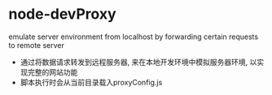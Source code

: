 # node-devProxy
emulate server environment from localhost by forwarding certain requests to remote server

 *	通过将数据请求转发到远程服务器, 来在本地开发环境中模拟服务器环境, 以实现完整的网站功能
 *	脚本执行时会从当前目录载入proxyConfig.js